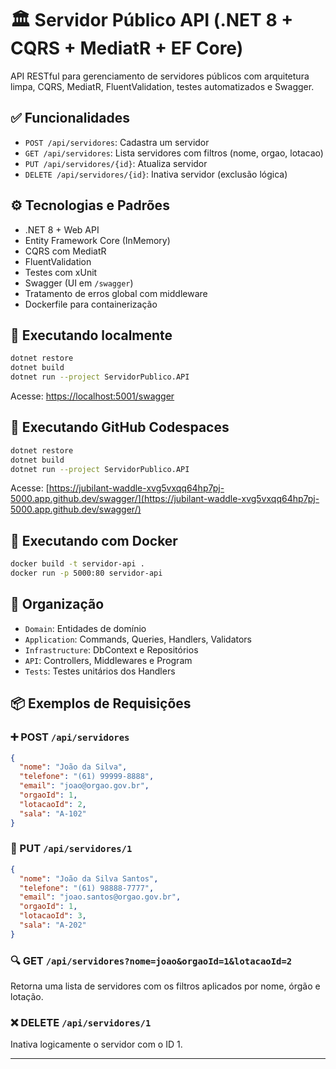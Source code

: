 # 🏛️ Servidor Público API (.NET 8 + CQRS + MediatR + EF Core)

API RESTful para gerenciamento de servidores públicos com arquitetura limpa, CQRS, MediatR, FluentValidation, testes automatizados e Swagger.

## ✅ Funcionalidades

- `POST /api/servidores`: Cadastra um servidor
- `GET /api/servidores`: Lista servidores com filtros (nome, orgao, lotacao)
- `PUT /api/servidores/{id}`: Atualiza servidor
- `DELETE /api/servidores/{id}`: Inativa servidor (exclusão lógica)

## ⚙️ Tecnologias e Padrões

- .NET 8 + Web API
- Entity Framework Core (InMemory)
- CQRS com MediatR
- FluentValidation
- Testes com xUnit
- Swagger (UI em `/swagger`)
- Tratamento de erros global com middleware
- Dockerfile para containerização

## 🚀 Executando localmente

```bash
dotnet restore
dotnet build
dotnet run --project ServidorPublico.API
```

Acesse: [https://localhost:5001/swagger](https://localhost:5001/swagger)


## 🚀 Executando GitHub Codespaces

```bash
dotnet restore
dotnet build
dotnet run --project ServidorPublico.API
```

Acesse: [https://jubilant-waddle-xvg5vxqq64hp7pj-5000.app.github.dev/swagger/](https://jubilant-waddle-xvg5vxqq64hp7pj-5000.app.github.dev/swagger/)

## 🐳 Executando com Docker

```bash
docker build -t servidor-api .
docker run -p 5000:80 servidor-api
```

## 📁 Organização

- `Domain`: Entidades de domínio
- `Application`: Commands, Queries, Handlers, Validators
- `Infrastructure`: DbContext e Repositórios
- `API`: Controllers, Middlewares e Program
- `Tests`: Testes unitários dos Handlers


## 📦 Exemplos de Requisições

### ➕ POST `/api/servidores`

```json
{
  "nome": "João da Silva",
  "telefone": "(61) 99999-8888",
  "email": "joao@orgao.gov.br",
  "orgaoId": 1,
  "lotacaoId": 2,
  "sala": "A-102"
}
```

### 🔄 PUT `/api/servidores/1`

```json
{
  "nome": "João da Silva Santos",
  "telefone": "(61) 98888-7777",
  "email": "joao.santos@orgao.gov.br",
  "orgaoId": 1,
  "lotacaoId": 3,
  "sala": "A-202"
}
```

### 🔍 GET `/api/servidores?nome=joao&orgaoId=1&lotacaoId=2`

Retorna uma lista de servidores com os filtros aplicados por nome, órgão e lotação.

### ❌ DELETE `/api/servidores/1`

Inativa logicamente o servidor com o ID 1.

---